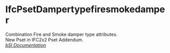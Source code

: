 IfcPsetDampertypefiresmokedamper
================================
Combination Fire and Smoke damper type attributes.  
New Pset in IFC2x2 Pset Addendum.  
[ _bSI
Documentation_](https://standards.buildingsmart.org/IFC/DEV/IFC4_2/FINAL/HTML/schema/ifchvacdomain/pset/pset_dampertypefiresmokedamper.htm)



